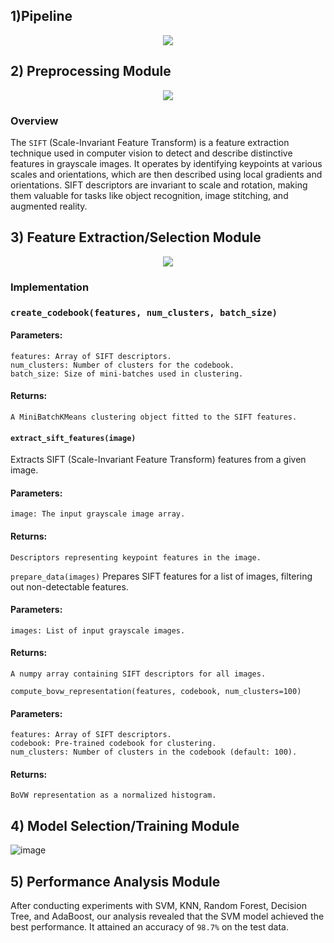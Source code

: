 ## 1)Pipeline


<p align="center">
  <img src="https://github.com/Omar-Said-4/Arabic_OFR/assets/87082462/1f03e7d0-cbd4-4fd3-b602-070ab61884e9">
</p>


## 2) Preprocessing Module
<p align="center">
  <img src="https://github.com/Omar-Said-4/Arabic_OFR/assets/87082462/2eb66e70-c8b1-47a4-a4b2-33b9bfc7b06e">
</p>




### Overview

The `SIFT` (Scale-Invariant Feature Transform) is a feature extraction technique used in computer vision to detect and describe distinctive features in grayscale images. It operates by identifying keypoints at various scales and orientations, which are then described using local gradients and orientations. SIFT descriptors are invariant to scale and rotation, making them valuable for tasks like object recognition, image stitching, and augmented reality.

## 3) Feature Extraction/Selection Module 

<p align="center">
  <img src="https://github.com/Omar-Said-4/Arabic_OFR/assets/87082462/dc4ea69d-aa9f-4761-8780-1334c9a3d08a">
</p>

### Implementation


### `create_codebook(features, num_clusters, batch_size)`
#### Parameters:

```
features: Array of SIFT descriptors.
num_clusters: Number of clusters for the codebook.
batch_size: Size of mini-batches used in clustering.

```
#### Returns:
```
A MiniBatchKMeans clustering object fitted to the SIFT features.

```
#### `extract_sift_features(image)`

Extracts SIFT (Scale-Invariant Feature Transform) features from a given image.

#### Parameters:
```
image: The input grayscale image array.
```
#### Returns:
```
Descriptors representing keypoint features in the image.
```
`prepare_data(images)`
Prepares SIFT features for a list of images, filtering out non-detectable features.

#### Parameters:
```
images: List of input grayscale images.
```
#### Returns:
```
A numpy array containing SIFT descriptors for all images.
```
`compute_bovw_representation(features, codebook, num_clusters=100)`
#### Parameters:
```
features: Array of SIFT descriptors.
codebook: Pre-trained codebook for clustering.
num_clusters: Number of clusters in the codebook (default: 100).
```
#### Returns:
```
BoVW representation as a normalized histogram.
```

## 4) Model Selection/Training Module
![image](https://github.com/Omar-Said-4/Arabic_OFR/assets/87082462/356b58fc-f946-40e6-b0b5-041443804455)


## 5) Performance Analysis Module


After conducting experiments with SVM, KNN, Random Forest, Decision Tree, and AdaBoost, our analysis revealed that the SVM model achieved the best performance. 
It attained an accuracy of `98.7%` on the test data.






